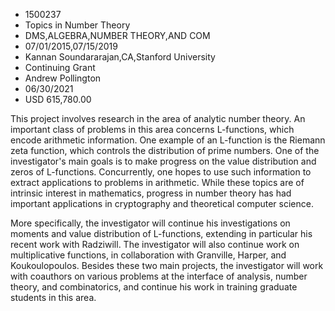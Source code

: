 
* 1500237
* Topics in Number Theory
* DMS,ALGEBRA,NUMBER THEORY,AND COM
* 07/01/2015,07/15/2019
* Kannan Soundararajan,CA,Stanford University
* Continuing Grant
* Andrew Pollington
* 06/30/2021
* USD 615,780.00

This project involves research in the area of analytic number theory. An
important class of problems in this area concerns L-functions, which encode
arithmetic information. One example of an L-function is the Riemann zeta
function, which controls the distribution of prime numbers. One of the
investigator's main goals is to make progress on the value distribution and
zeros of L-functions. Concurrently, one hopes to use such information to extract
applications to problems in arithmetic. While these topics are of intrinsic
interest in mathematics, progress in number theory has had important
applications in cryptography and theoretical computer science.

More specifically, the investigator will continue his investigations on moments
and value distribution of L-functions, extending in particular his recent work
with Radziwill. The investigator will also continue work on multiplicative
functions, in collaboration with Granville, Harper, and Koukoulopoulos. Besides
these two main projects, the investigator will work with coauthors on various
problems at the interface of analysis, number theory, and combinatorics, and
continue his work in training graduate students in this area.
